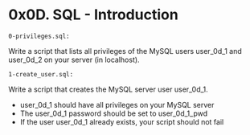 # 0x0D. SQL - Introduction
<code>0-privileges.sql:</code> <p>Write a script that lists all privileges of the MySQL users user_0d_1 and user_0d_2 on your server (in localhost).</p>
<code>1-create_user.sql:</code> <p>Write a script that creates the MySQL server user user_0d_1.</p>

<ul>
    <li>user_0d_1 should have all privileges on your MySQL server</li>
    <li>The user_0d_1 password should be set to user_0d_1_pwd</li>
    <li>If the user user_0d_1 already exists, your script should not fail</li>
</ul>


